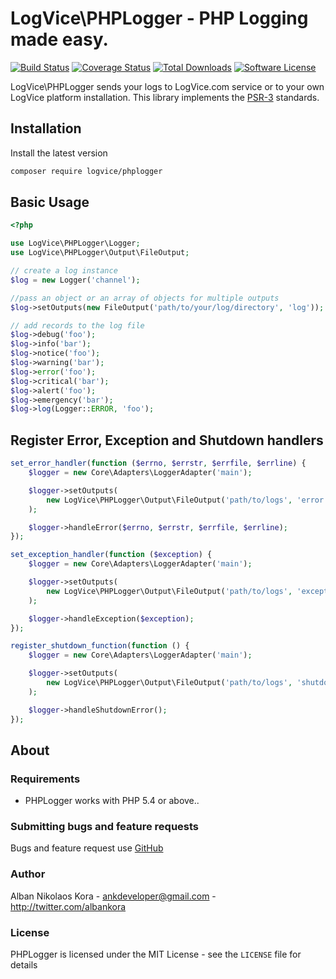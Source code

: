 # LogVice\PHPLogger - PHP Logging made easy.

[![Build Status](https://img.shields.io/travis/logvice/phplogger.svg)](https://travis-ci.org/logvice/phplogger)
[![Coverage Status](https://coveralls.io/repos/logvice/phplogger/badge.svg?branch=master&service=github)](https://coveralls.io/github/logvice/phplogger?branch=master)
[![Total Downloads](https://img.shields.io/packagist/dt/logvice/phplogger.svg?style=flat-square)](https://packagist.org/packages/logvice/phplogger)
[![Software License](https://img.shields.io/badge/license-MIT-brightgreen.svg?style=flat-square)](LICENSE)

LogVice\PHPLogger sends your logs to LogVice.com service or to your own LogVice platform installation. This library implements the [PSR-3](https://github.com/php-fig/fig-standards/blob/master/accepted/PSR-3-logger-interface.md) standards.

## Installation

Install the latest version

```bash
composer require logvice/phplogger
```

## Basic Usage

```php
<?php

use LogVice\PHPLogger\Logger;
use LogVice\PHPLogger\Output\FileOutput;

// create a log instance
$log = new Logger('channel');

//pass an object or an array of objects for multiple outputs
$log->setOutputs(new FileOutput('path/to/your/log/directory', 'log'));

// add records to the log file
$log->debug('foo');
$log->info('bar');
$log->notice('foo');
$log->warning('bar');
$log->error('foo');
$log->critical('bar');
$log->alert('foo');
$log->emergency('bar');
$log->log(Logger::ERROR, 'foo');
```

## Register Error, Exception and Shutdown handlers

```php
set_error_handler(function ($errno, $errstr, $errfile, $errline) {
    $logger = new Core\Adapters\LoggerAdapter('main');

    $logger->setOutputs(
        new LogVice\PHPLogger\Output\FileOutput('path/to/logs', 'error', true)
    );

    $logger->handleError($errno, $errstr, $errfile, $errline);
});

set_exception_handler(function ($exception) {
    $logger = new Core\Adapters\LoggerAdapter('main');

    $logger->setOutputs(
        new LogVice\PHPLogger\Output\FileOutput('path/to/logs', 'exception', true)
    );

    $logger->handleException($exception);
});

register_shutdown_function(function () {
    $logger = new Core\Adapters\LoggerAdapter('main');

    $logger->setOutputs(
        new LogVice\PHPLogger\Output\FileOutput('path/to/logs', 'shutdown', true)
    );

    $logger->handleShutdownError();
});
```

## About

### Requirements

- PHPLogger works with PHP 5.4 or above..

### Submitting bugs and feature requests

Bugs and feature request use [GitHub](https://github.com/logvice/phplogger/issues)

### Author

Alban Nikolaos Kora - <ankdeveloper@gmail.com> - <http://twitter.com/albankora>

### License

PHPLogger is licensed under the MIT License - see the `LICENSE` file for details
